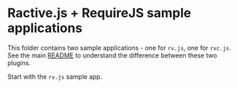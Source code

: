 Ractive.js + RequireJS sample applications
==========================================

This folder contains two sample applications - one for `rv.js`, one for `rvc.js`. See the main [README](https://github.com/RactiveJS/requirejs-ractive/blob/master/README.md) to understand the difference between these two plugins.

Start with the `rv.js` sample app.
